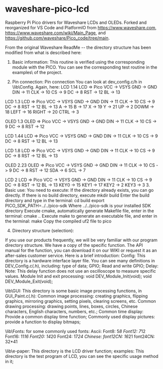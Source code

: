# waveshare-pico-lcd
Raspberry Pi Pico drivers for Waveshare LCDs and OLEDs.  Forked and reorganized for VS Code and PlatformIO from https://www.waveshare.com, https://www.waveshare.com/wiki/Main_Page, and https://github.com/waveshare/Pico_code/tree/main.

From the original Waveshare ReadMe -- the directory structure has been modified from what is described here:

1. Basic information:
This routine is verified using the corresponding module with the PICO. 
You can see the corresponding test routine in the examples\ of the project.

2. Pin connection:
Pin connection You can look at dev_config.c/h in \lib\Config. Again, here:
LCD  1.14
LCD    =>    Pico
VCC    ->    VSYS
GND    ->    GND
DIN    ->    11
CLK    ->    10
CS     ->    9
DC     ->    8
RST    ->    12
BL     ->    13

LCD 1.3 
LCD    =>    Pico
VCC    ->    VSYS
GND    ->    GND
DIN    ->    11
CLK    ->    10
CS     ->    9
DC     ->    8
RST    ->    12
BL     ->    13
A       ->   15
B       ->    17
X       ->    19
Y       ->    21
UP     ->    2
DOWM ->    18
LEFT   ->    16
RIGHT ->    20
CTRL  ->    3


OLED 1.3
OLED =>    Pico
VCC    ->    VSYS
GND    ->    GND
DIN    ->    11
CLK    ->    10
CS     ->    9
DC     ->    8
RST    ->    12

LCD  1.44
LCD    =>    Pico
VCC    ->    VSYS
GND    ->    GND
DIN    ->    11
CLK    ->    10
CS     ->    9
DC     ->    8
RST    ->    12
BL     ->    13

LCD 1.8 
LCD    =>    Pico
VCC    ->    VSYS
GND    ->    GND
DIN    ->    11
CLK    ->    10
CS     ->    9
DC     ->    8
RST    ->    12
BL     ->    13

OLED 2.23
OLED    =>    Pico
VCC    ->    VSYS
GND    ->    GND
DIN    ->    11
CLK    ->    10
CS     ->    9
DC     ->    8
RST    ->    12
SDA    ->     6
SCL     ->     7

LCD 2 
LCD    =>    Pico
VCC    ->    VSYS
GND    ->    GND
DIN    ->    11
CLK    ->    10
CS     ->    9
DC     ->    8
RST    ->    12
BL     ->    13
KEY0  ->   15
KEY1  ->    17
KEY2  ->    2
KEY3  ->    3
3. Basic use:
You need to execute:
    If the directory already exists, you can go directly. If there is no build directory, execute
         mkdir build
     Enter the build directory and type in the terminal:
         cd build
         export PICO_SDK_PATH=../../pico-sdk
     Where ../../pico-sdk is your installed SDK directory
     Execute cmake, automatically generate Makefile file, enter in the terminal:
         cmake ..
     Execute make to generate an executable file, and enter in the terminal:
         make
     Copy the compiled uf2 file to pico

4. Directory structure (selection):

If you use our products frequently, we will be very familiar with our program directory structure. We have a copy of the specific function.
The API manual for the function, you can download it on our WIKI or request it as an after-sales customer service. Here is a brief introduction:
Config\: This directory is a hardware interface layer file. You can see many definitions in DEV_Config.c(.h), including:
   type of data;
    GPIO;
    Read and write GPIO;
    Delay: Note: This delay function does not use an oscilloscope to measure specific values.
    Module Init and exit processing:
        void DEV_Module_Init(void);
        void DEV_Module_Exit(void);
             
\lib\GUI\: This directory is some basic image processing functions, in GUI_Paint.c(.h):
    Common image processing: creating graphics, flipping graphics, mirroring graphics, setting pixels, clearing screens, etc.
    Common drawing processing: drawing points, lines, boxes, circles, Chinese characters, English characters, numbers, etc.;
    Common time display: Provide a common display time function;
    Commonly used display pictures: provide a function to display bitmaps;
    
\lib\Fonts\: for some commonly used fonts:
    Ascii:
        Font8: 5*8
        Font12: 7*12
        Font16: 11*16
        Font20: 14*20
        Font24: 17*24
    Chinese:
        font12CN: 16*21
        font24CN: 32*41
        
\lib\e-paper\: This directory is the LCD driver function;
examples\: This directory is the test program of LCD, you can see the specific usage method in it;
